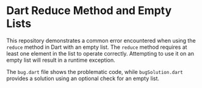 # Dart Reduce Method and Empty Lists

This repository demonstrates a common error encountered when using the `reduce` method in Dart with an empty list. The `reduce` method requires at least one element in the list to operate correctly. Attempting to use it on an empty list will result in a runtime exception.

The `bug.dart` file shows the problematic code, while `bugSolution.dart` provides a solution using an optional check for an empty list.